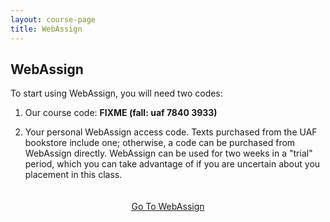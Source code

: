 ```yaml
---
layout: course-page
title: WebAssign
---
```


## WebAssign

To start using WebAssign, you will need two codes:

1. Our course code: **FIXME (fall: uaf 7840 3933)**

2. Your personal WebAssign access code.  Texts purchased from the UAF  bookstore include one; otherwise, a code can be purchased from WebAssign directly. WebAssign can be used for two weeks in a "trial" period, which you can take advantage of if you are uncertain about
you placement in this class.

<div style="padding-top: 20px"></div>
<center><a class="button" href="https://webassign.net">Go To WebAssign</a></center>
